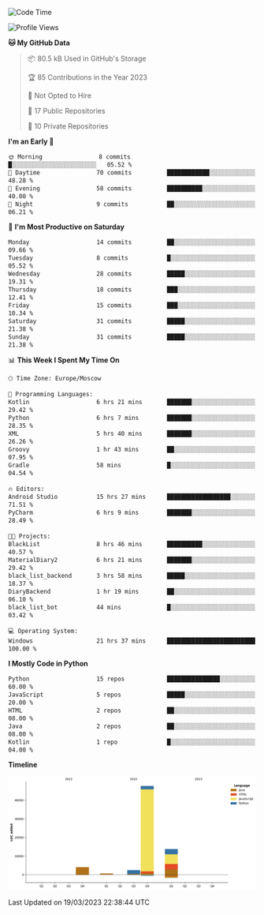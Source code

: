 <!--START_SECTION:waka-->
![Code Time](http://img.shields.io/badge/Code%20Time-60%20hrs%2055%20mins-blue)

![Profile Views](http://img.shields.io/badge/Profile%20Views-0-blue)

**🐱 My GitHub Data** 

> 📦 80.5 kB Used in GitHub's Storage 
 > 
> 🏆 85 Contributions in the Year 2023
 > 
> 🚫 Not Opted to Hire
 > 
> 📜 17 Public Repositories 
 > 
> 🔑 10 Private Repositories 
 > 
**I'm an Early 🐤** 

```text
🌞 Morning                8 commits           █░░░░░░░░░░░░░░░░░░░░░░░░   05.52 % 
🌆 Daytime                70 commits          ████████████░░░░░░░░░░░░░   48.28 % 
🌃 Evening                58 commits          ██████████░░░░░░░░░░░░░░░   40.00 % 
🌙 Night                  9 commits           ██░░░░░░░░░░░░░░░░░░░░░░░   06.21 % 
```
📅 **I'm Most Productive on Saturday** 

```text
Monday                   14 commits          ██░░░░░░░░░░░░░░░░░░░░░░░   09.66 % 
Tuesday                  8 commits           █░░░░░░░░░░░░░░░░░░░░░░░░   05.52 % 
Wednesday                28 commits          █████░░░░░░░░░░░░░░░░░░░░   19.31 % 
Thursday                 18 commits          ███░░░░░░░░░░░░░░░░░░░░░░   12.41 % 
Friday                   15 commits          ███░░░░░░░░░░░░░░░░░░░░░░   10.34 % 
Saturday                 31 commits          █████░░░░░░░░░░░░░░░░░░░░   21.38 % 
Sunday                   31 commits          █████░░░░░░░░░░░░░░░░░░░░   21.38 % 
```


📊 **This Week I Spent My Time On** 

```text
🕑︎ Time Zone: Europe/Moscow

💬 Programming Languages: 
Kotlin                   6 hrs 21 mins       ███████░░░░░░░░░░░░░░░░░░   29.42 % 
Python                   6 hrs 7 mins        ███████░░░░░░░░░░░░░░░░░░   28.35 % 
XML                      5 hrs 40 mins       ███████░░░░░░░░░░░░░░░░░░   26.26 % 
Groovy                   1 hr 43 mins        ██░░░░░░░░░░░░░░░░░░░░░░░   07.95 % 
Gradle                   58 mins             █░░░░░░░░░░░░░░░░░░░░░░░░   04.54 % 

🔥 Editors: 
Android Studio           15 hrs 27 mins      ██████████████████░░░░░░░   71.51 % 
PyCharm                  6 hrs 9 mins        ███████░░░░░░░░░░░░░░░░░░   28.49 % 

🐱‍💻 Projects: 
BlackList                8 hrs 46 mins       ██████████░░░░░░░░░░░░░░░   40.57 % 
MaterialDiary2           6 hrs 21 mins       ███████░░░░░░░░░░░░░░░░░░   29.42 % 
black_list_backend       3 hrs 58 mins       █████░░░░░░░░░░░░░░░░░░░░   18.37 % 
DiaryBackend             1 hr 19 mins        ██░░░░░░░░░░░░░░░░░░░░░░░   06.10 % 
black_list_bot           44 mins             █░░░░░░░░░░░░░░░░░░░░░░░░   03.42 % 

💻 Operating System: 
Windows                  21 hrs 37 mins      █████████████████████████   100.00 % 
```

**I Mostly Code in Python** 

```text
Python                   15 repos            ███████████████░░░░░░░░░░   60.00 % 
JavaScript               5 repos             █████░░░░░░░░░░░░░░░░░░░░   20.00 % 
HTML                     2 repos             ██░░░░░░░░░░░░░░░░░░░░░░░   08.00 % 
Java                     2 repos             ██░░░░░░░░░░░░░░░░░░░░░░░   08.00 % 
Kotlin                   1 repo              █░░░░░░░░░░░░░░░░░░░░░░░░   04.00 % 
```



**Timeline**

![Lines of Code chart](https://raw.githubusercontent.com/Adlemex/Adlemex/main/assets/bar_graph.png)


 Last Updated on 19/03/2023 22:38:44 UTC
<!--END_SECTION:waka-->
